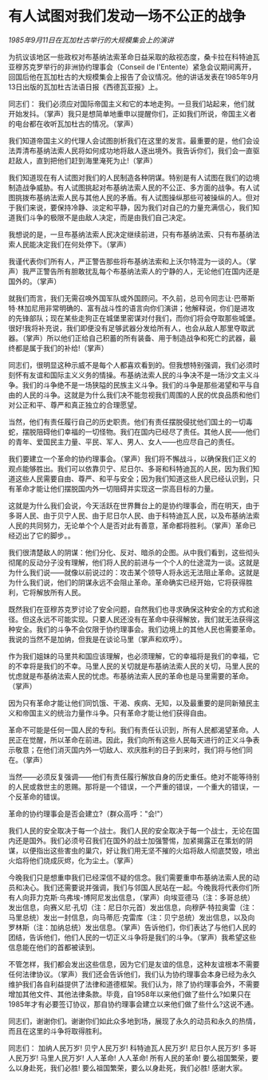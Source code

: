 # **有人试图对我们发动一场不公正的战争**

*1985年9月11日在瓦加杜古举行的大规模集会上的演讲*

为抗议该地区一些政权对布基纳法索革命日益采取的敌视态度，桑卡拉在科特迪瓦亚穆苏克罗举行的非洲协约理事会（Conseil de l'Entente）紧急会议期间离开，回国后他在瓦加杜古的大规模集会上报告了会议情况。他的讲话发表在1985年9月13日出版的瓦加杜古法语日报《西德瓦亚报》上。

同志们：
我们必须应对国际帝国主义和它的本地走狗。一旦我们站起来，他们就开始发抖。（掌声）我只是想简单地重申以提醒你们，正如我们所说，帝国主义者的电台都在收听瓦加杜古的情况。（掌声）

我们知道帝国主义的代理人会试图剖析我们在这里的发言。最重要的是，他们会设法弄清布基纳法索人民将如何成功地将敌人逐出境外。我告诉你们，我们会一直驱赶敌人，直到把他们赶到海里淹死为止!（掌声）

我们知道现在有人试图对我们的人民制造各种阴谋。特别是有人试图在我们的边境制造战争威胁。有人试图挑起对布基纳法索人民的不公正、多方面的战争。有人试图挑拨布基纳法索人民与其他人民的矛盾。有人试图操纵那些可被操纵的人。但对于我们来说，要保持冷静、淡定和平静，因为我们对自己的力量充满信心，我们知道我们斗争的极限不是由敌人决定，而是由我们自己决定。

我想说的是，一旦布基纳法索人民决定继续前进，只有布基纳法索、只有布基纳法索人民能决定我们在何处停下。（掌声）

我谨代表你们所有人，严正警告那些将布基纳法索和上沃尔特混为一谈的人。（掌声）我严正警告所有胆敢扰乱每个布基纳法索人的宁静的人，无论他们在国内还是国外的。（掌声）

就我们而言，我们无需召唤外国军队或外国顾问。不久前，总司令同志让·巴蒂斯特·林加尼用非常明确的、富有战斗性的语言向你们演讲；他解释说，你们是进攻的先锋部队；现在某些走狗正在城堡里密谋对付我们，而你们将会夺取那些城堡。很好!我将补充说，我们即便没有足够武器分发给所有人，也会从敌人那里夺取武器。（掌声）所以他们正给自己积蓄的所有装备、用于制造战争和死亡的武器，最终都是属于我们的补给!（掌声）

同志们，很明显这种示威不是每个人都喜欢看到的。但我想特别强调，我们必须时刻怀有友谊和国际主义义务的情操。布基纳法索人民的斗争决不是一场沙文主义斗争。我们的斗争绝不是一场狭隘的民族主义斗争。我们的斗争是那些渴望和平与自由的人民的斗争。这就是为什么我们决不能忽视我们周围的人民的优良品质和他们对公正和平、尊严和真正独立的合理愿望。

当然，他们有责任履行自己的历史职责。他们有责任摆脱侵扰他们国土的一切毒蛇，摆脱阻碍他们幸福的一切怪物。我们在国内已经尽了责任。其他人民——他们的青年、爱国民主力量、平民、军人、男人、女人——也应尽自己的责任。

我们要建立一个革命的协约理事会。（掌声）我们将不懈战斗，以确保我们正义的观点能够胜出。我们可以依靠贝宁、尼日尔、多哥和科特迪瓦的人民，因为我们知道这些人民需要自由、尊严、和平与安全；因为我们知道这些人民已经认识到，只有革命才能让他们摆脱国内外一切阻碍并实现这一崇高目标的力量。

这就是为什么我们会说，今天活跃在世界舞台上的是协约理事会，而在明天，由于多哥人民、由于贝宁人民、由于尼日尔人民、由于科特迪瓦人民，以及布基纳法索人民的共同努力，无论单个个人是否对此有善意，革命都将胜利。（掌声）革命已经迈出了它的脚步。。

我们很清楚敌人的阴谋：他们分化、反对、暗杀的企图。从中我们看到，这些彻头彻尾的反动分子没有理解，他们将人民的前进与一个个人的仕途混为一谈。这就是为什么我们说——就像以前说过的：攻击某个领导人将永远无法阻止革命。这就是为什么我们说，他们的阴谋永远不会阻止革命。革命确实已经开始，它将获得胜利，它将解放所有人民。

既然我们在亚穆苏克罗讨论了安全问题，自然我们也寻求确保这种安全的方式和途径。但这永远不可能实现。只要人民还没有在革命中获得解放，我们就无法获得这种安全。我们的斗争不会仅限于协约理事会。我们边境上的其他人民也需要革命。我说的当然不是加纳，但我是在谈论马里（掌声和欢呼）。

作为我们姐妹的马里共和国应该理解，也必须理解，它的幸福将是我们的幸福，它的不幸将是我们的不幸。马里人民的关切就是布基纳法索人民的关切，马里人民的忧虑就是布基纳法索人民的忧虑。布基纳法索人民的革命也是马里需要的革命。（掌声）

因为只有革命才能让他们同饥饿、干渴、疾病、无知，以及最重要的是同新殖民主义和帝国主义的统治力量作斗争。只有革命才能让他们获得自由。

革命不可能是任何一国人民的专利。我们有责任认识到，所有人民都渴望革命。人民正在觉醒，所以革命在前进。因此，我们向所有这些人民每天进行的正义斗争表示敬意；在他们消灭国内外一切敌人、欢庆胜利的日子到来时，我们将与他们同在。（掌声）

当然——必须反复强调——他们有责任履行解放自身的历史重任。绝对不能等待别的人民或救世主的恩赐。那将是一个错误，一个严重的错误，一个重大的错误，一个反革命的错误。

革命的协约理事会是否会建立?（群众高呼："会!"）

我们人民的安全取决于每一个战士。我们人民的安全取决于每一个战士，无论在国内还是国外。我们必须号召我们在国外的战士加强警惕，加紧揭露正在策划的阴谋，以便指出这些害虫的巢穴，好让我们用无坚不摧的火焰将敌人彻底焚毁，喷出火焰将他们烧成灰烬，化为尘土。（掌声）

今晚我们只是想重申我们已经深信不疑的信念。我们需要重申布基纳法索人民的动员和决心。我们还需要说并强调，我们与邻国人民站在一起。今晚我将代表你们所有人向菲力克斯·乌弗埃-博阿尼发出信息，（掌声）向埃亚德马（注：多哥总统）发出信息，向赛义尼·孔切（注：尼日尔元首）发出信息，向穆萨·特拉奥雷（注：马里总统）发出一封信息，向马蒂厄·克雷库（注：贝宁总统）发出信息，以及向罗林斯（注：加纳总统）发出信息。（掌声）告诉他们，你们表达了与他们人民的团结，告诉他们，他们人民的一切正义斗争将是我们的斗争。（掌声）我希望这些信息能在他们的首都被读到。

不管怎样，我们都会发出这些信息，因为它们是友谊的信息，这种友谊根本不需要任何法律协议。（掌声）我们还会告诉他们，我们认为协约理事会本身已经为永久维护我们各自利益提供了法律和道德框架。我们认为，除了协约理事会外，不需要增加其他文件、其他法律条款。毕竟，自1958年以来他们做了些什么?如果只在1985年才有必要签订协议，那自协约理事会建立以来他们做了些什么?这说不通。

同志们，谢谢你们。谢谢你们如此众多地到场，展现了永久的动员和永久的热情，而且在这里的斗争将取得胜利。

同志们：
加纳人民万岁!
贝宁人民万岁!
科特迪瓦人民万岁!
尼日尔人民万岁!
多哥人民万岁!
马里人民万岁!
人人革命!
人人革命!
所有人民的革命!
要么祖国繁荣，要么以身赴死，我们必胜!
要么祖国繁荣，要么以身赴死，我们必胜!
感谢大家。